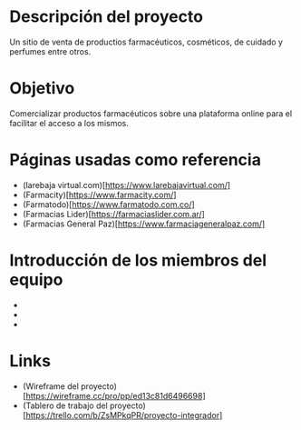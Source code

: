 Descripción del proyecto
========================
Un sitio de venta de productios farmacéuticos, cosméticos, de cuidado
y perfumes entre otros.

Objetivo
========
Comercializar productos farmacéuticos sobre una plataforma online para
el facilitar el acceso a los mismos.

Páginas usadas como referencia
==============================
* (larebaja virtual.com)[https://www.larebajavirtual.com/]
* (Farmacity)[https://www.farmacity.com/]
* (Farmatodo)[https://www.farmatodo.com.co/]
* (Farmacias Lider)[https://farmaciaslider.com.ar/]
* (Farmacias General Paz)[https://www.farmaciageneralpaz.com/]

Introducción de los miembros del equipo
=======================================
* 
* 
* 

Links
=====
* (Wireframe del
proyecto)[https://wireframe.cc/pro/pp/ed13c81d6496698]
* (Tablero de trabajo del proyecto)[https://trello.com/b/ZsMPkqPR/proyecto-integrador]
